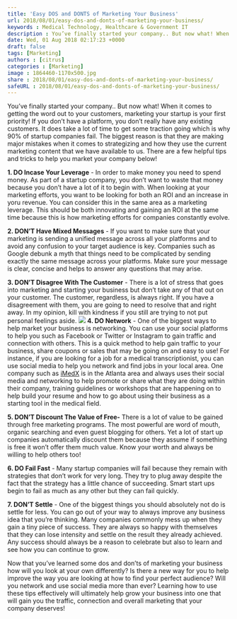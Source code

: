```yaml
---
title: 'Easy DOS and DONTS of Marketing Your Business'
url: 2018/08/01/easy-dos-and-donts-of-marketing-your-business/
keywords : Medical Technology, Healthcare & Government IT
description : You’ve finally started your company.. But now what! When it comes to getting the word out to your customers, marketing your startup is your first priority! If you don’t have a platform, you don’t really have any existing customers. It does take a lot of time to get some traction going which is why 90% of startup companies fail. The biggest reason is that they are making major mistakes when it comes to strategizing and how they use the current marketing content that we have available to us. There are a few helpful tips and tricks to help you market your company below!
date: Wed, 01 Aug 2018 02:17:23 +0000
draft: false
tags: [Marketing]
authors : [citrus]
categories : [Marketing]
image : 1864460-1170x500.jpg
share : 2018/08/01/easy-dos-and-donts-of-marketing-your-business/
safeURL : 2018/08/01/easy-dos-and-donts-of-marketing-your-business/
---
```


You’ve finally started your company.. But now what! When it comes to getting the word out to your customers, marketing your startup is your first priority! If you don’t have a platform, you don’t really have any existing customers. It does take a lot of time to get some traction going which is why 90% of startup companies fail. The biggest reason is that they are making major mistakes when it comes to strategizing and how they use the current marketing content that we have available to us. There are a few helpful tips and tricks to help you market your company below!  

 **1\. DO Incase Your Leverage** \- In order to make money you need to spend money. As part of a startup company, you don’t want to waste that money because you don’t have a lot of it to begin with. When looking at your marketing efforts, you want to be looking for both an ROI and an increase in yoru revenue. You can consider this in the same area as a marketing leverage. This should be both innovating and gaining an ROI at the same time because this is how marketing efforts for companies constantly evolve. 

 **2\. DON’T Have Mixed Messages** \- If you want to make sure that your marketing is sending a unified message across all your platforms and to avoid any confusion to your target audience is key. Companies such as Google debunk a myth that things need to be complicated by sending exactly the same message across your platforms. Make sure your message is clear, concise and helps to answer any questions that may arise. 

 **3\. DON’T Disagree With The Customer** \- There is a lot of stress that goes into marketing and starting your business but don’t take any of that out on your customer. The customer, regardless, is always right. If you have a disagreement with them, you are going to need to resolve that and right away. In my opinion, kill with kindness if you still are trying to not put personal feelings aside. [![](https://www.healthcareguys.com/wp-content/uploads/2018/08/iMedX.png)](http://imedx.com/) **4\. DO Network** \- One of the biggest ways to help market your business is networking. You can use your social platforms to help you such as Facebook or Twitter or Instagram to gain traffic and connection with others. This is a quick method to help gain traffic to your business, share coupons or sales that may be going on and easy to use! For instance, if you are looking for a job for a medical transcriptionist, you can use social media to help you network and find jobs in your local area. One company such as [iMedX](http://imedx.com/) is in the Atlanta area and always uses their social media and networking to help promote or share what they are doing within their company, training guidelines or workshops that are happening on to help build your resume and how to go about using their business as a starting tool in the medical field. 


 **5\. DON’T Discount The Value of Free-** There is a lot of value to be gained through free marketing programs. The most powerful are word of mouth, organic searching and even guest blogging for others. Yet a lot of start up companies automatically discount them because they assume if something is free it won’t offer them much value. Know your worth and always be willing to help others too! 


 **6\. DO Fail Fast** \- Many startup companies will fail because they remain with strategies that don’t work for very long. They try to plug away despite the fact that the strategy has a little chance of succeeding. Smart start ups begin to fail as much as any other but they can fail quickly. 


 **7\. DON’T Settle** \- One of the biggest things you should absolutely not do is settle for less. You can go out of your way to always improve any business idea that you’re thinking. Many companies commonly mess up when they gain a tiny piece of success. They are always so happy with themselves that they can lose intensity and settle on the result they already achieved. Any success should always be a reason to celebrate but also to learn and see how you can continue to grow. 
 

 Now that you’ve learned some dos and don’ts of marketing your business how will you look at your own differently? Is there a new way for you to help improve the way you are looking at how to find your perfect audience? Will you network and use social media more than ever? Learning how to use these tips effectively will ultimately help grow your business into one that will gain you the traffic, connection and overall marketing that your company deserves!